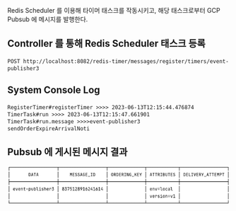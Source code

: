 Redis Scheduler 를 이용해 타이머 태스크를 작동시키고, 해당 태스크로부터 GCP Pubsub 에 메시지를 발행한다.

## Controller 를 통해 Redis Scheduler 태스크 등록
```http request
POST http://localhost:8082/redis-timer/messages/register/timers/event-publisher3
```

## System Console Log
```shell
RegisterTimer#registerTimer >>>> 2023-06-13T12:15:44.476874
TimerTask#run >>>> 2023-06-13T12:15:47.661901
TimerTask#run.message >>>>event-publisher3
sendOrderExpireArrivalNoti
```

## Pubsub 에 게시된 메시지 결과
![img.png](img.png)
